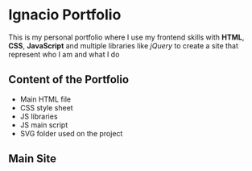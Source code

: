 # **Ignacio Portfolio**

This is my personal portfolio where I use my frontend skills with **HTML**, **CSS**, **JavaScript** and multiple libraries like *jQuery* to create a site that represent who I am and what I do

## Content of the Portfolio
* Main HTML file
* CSS style sheet
* JS libraries
* JS main script
* SVG folder used on the project

## Main Site


